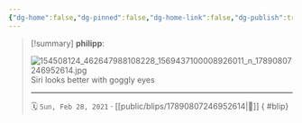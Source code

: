 ```yaml
---
{"dg-home":false,"dg-pinned":false,"dg-home-link":false,"dg-publish":true,"tags":["dgblip"],"disabled rules":["yaml-title","yaml-title-alias","file-name-heading"],"title":"philipp on instagram @ 2021-02-28","created-date":"2021-02-28T13:00:00","updated-date":"2025-05-02T17:43:08","dg-path":"blips/17890807246952614.md","permalink":"/blips/17890807246952614/","dgPassFrontmatter":true}
---
```


> [!summary] **philipp**:
>
> ![154508124_462647988108228_1569437100008926011_n_17890807246952614.jpg](/img/user/attachments/154508124_462647988108228_1569437100008926011_n_17890807246952614.jpg)
> Siri looks better with goggly eyes
> - - -
>
> 🗓️ `Sun, Feb 28, 2021` · [[public/blips/17890807246952614\|🔗]]
{ #blip}

